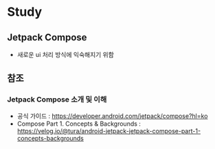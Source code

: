 # Study

## Jetpack Compose 
 - 새로운 ui 처리 방식에 익숙해지기 위함


## 참조

 ### Jetpack Compose 소개 및 이해
  - 공식 가이드 : https://developer.android.com/jetpack/compose?hl=ko
  - Compose Part 1. Concepts & Backgrounds : https://velog.io/@tura/android-jetpack-jetpack-compose-part-1-concepts-backgrounds
